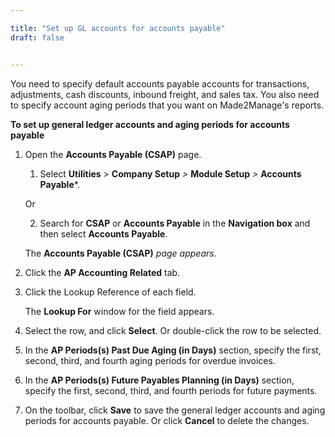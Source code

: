 ```yaml
---

title: "Set up GL accounts for accounts payable"
draft: false


---
```


You need to specify default accounts payable accounts for transactions, adjustments, cash discounts, inbound freight, and sales tax. You also need to specify account aging periods that you want on Made2Manage's reports.

**To set up general ledger accounts and aging periods for accounts payable**

1.  Open the **Accounts Payable (CSAP)** page.

    1.  Select **Utilities** *\>* **Company Setup** *\>* **Module Setup** *\>* **Accounts Payable***.

    Or

    2.  Search for **CSAP** or **Accounts Payable** in the **Navigation box** and then select **Accounts Payable**.
    
    The **Accounts Payable (CSAP)** *page appears.*

2.  Click the **AP Accounting Related** tab.

3.  Click the Lookup Reference of each field.

    The **Lookup For** window for the field appears.

4.  Select the row, and click **Select**. Or double-click the row to be selected.

5.  In the **AP Periods(s) Past Due Aging (in Days)** section, specify the first, second, third, and fourth aging periods for overdue invoices.

6.  In the **AP Periods(s) Future Payables Planning (in Days)** section, specify the first, second, third, and fourth periods for future payments.

7.  On the toolbar, click **Save** to save the general ledger accounts and aging periods for accounts payable. Or click **Cancel** to delete the changes.